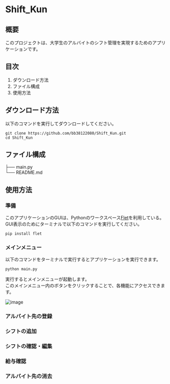 # Shift_Kun
## 概要
このプロジェクトは、大学生のアルバイトのシフト管理を実現するためのアプリケーションです。

## 目次
1. ダウンロード方法
2. ファイル構成
3. 使用方法
   

## ダウンロード方法
以下のコマンドを実行してダウンロードしてください。
```
git clone https://github.com/bb38122080/Shift_Kun.git
cd Shift_Kun
```

## ファイル構成
├── main.py  
└── README.md

## 使用方法
### 準備
このアプリケーションのGUIは、Pythonのワークスペース[Flet](https://flet.dev/)を利用している。  
GUI表示のためにターミナルで以下のコマンドを実行してください。
```
pip install flet
```

### メインメニュー
以下のコマンドをターミナルで実行するとアプリケーションを実行できます。
```
python main.py
```
  
実行するとメインメニューが起動します。  
このメインメニュー内のボタンをクリックすることで、各機能にアクセスできます。

![image](https://github.com/user-attachments/assets/710e0a83-fdfc-43f0-82d5-c02d694caafb)  

### アルバイト先の登録

### シフトの追加

### シフトの確認・編集

### 給与確認

### アルバイト先の消去


